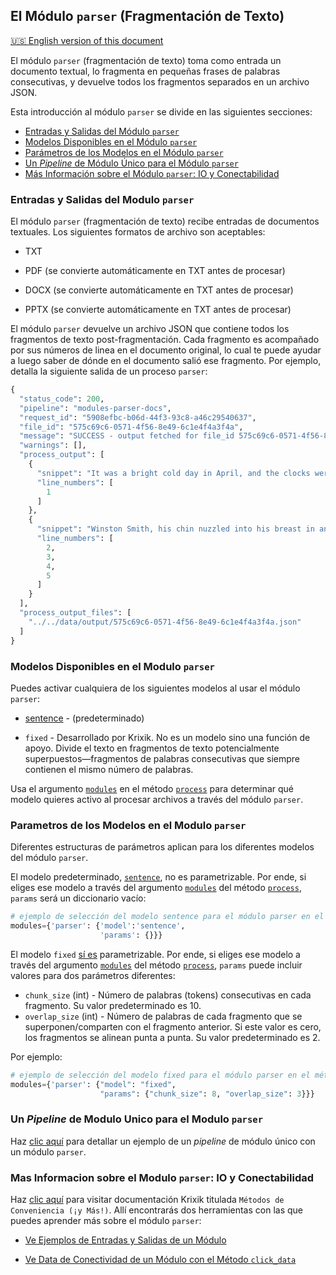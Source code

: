## El Módulo `parser` (Fragmentación de Texto)
[🇺🇸 English version of this document](https://krixik-docs.readthedocs.io/latest/modules/support_function_modules/parser_module/)

El módulo `parser` (fragmentación de texto) toma como entrada un documento textual, lo fragmenta en pequeñas frases de palabras consecutivas, y devuelve todos los fragmentos separados en un archivo JSON.

Esta introducción al módulo `parser` se divide en las siguientes secciones:

- [Entradas y Salidas del Módulo `parser`](#entradas-y-salidas-del-modulo-parser)
- [Modelos Disponibles en el Módulo `parser`](#modelos-disponibles-en-el-modulo-parser)
- [Parámetros de los Modelos en el Módulo `parser`](#parametros-de-los-modelos-en-el-modulo-parser)
- [Un *Pipeline* de Módulo Único para el Módulo `parser`](#un-pipeline-de-modulo-unico-para-el-modulo-parser)
- [Más Información sobre el Módulo `parser`: IO y Conectabilidad](#mas-informacion-sobre-el-modulo-parser-io-y-conectabilidad)

### Entradas y Salidas del Modulo `parser`

El módulo `parser` (fragmentación de texto) recibe entradas de documentos textuales. Los siguientes formatos de archivo son aceptables:

- TXT

- PDF (se convierte automáticamente en TXT antes de procesar)

- DOCX (se convierte automáticamente en TXT antes de procesar)

- PPTX (se convierte automáticamente en TXT antes de procesar)

El módulo `parser` devuelve un archivo JSON que contiene todos los fragmentos de texto post-fragmentación. Cada fragmento es acompañado por sus números de linea en el documento original, lo cual te puede ayudar a luego saber de dónde en el documento salió ese fragmento. Por ejemplo, detalla la siguiente salida de un proceso `parser`:

```python
{
  "status_code": 200,
  "pipeline": "modules-parser-docs",
  "request_id": "5908efbc-b06d-44f3-93c8-a46c29540637",
  "file_id": "575c69c6-0571-4f56-8e49-6c1e4f4a3f4a",
  "message": "SUCCESS - output fetched for file_id 575c69c6-0571-4f56-8e49-6c1e4f4a3f4a.Output saved to location(s) listed in process_output_files.",
  "warnings": [],
  "process_output": [
    {
      "snippet": "It was a bright cold day in April, and the clocks were striking thirteen.",
      "line_numbers": [
        1
      ]
    },
    {
      "snippet": "Winston Smith, his chin nuzzled into his breast in an effort to escape the\nvile wind, slipped quickly through the glass doors of Victory Mansions,\nthough not quickly enough to prevent a swirl of gritty dust from entering\nalong with him.",
      "line_numbers": [
        2,
        3,
        4,
        5
      ]
    }
  ],
  "process_output_files": [
    "../../data/output/575c69c6-0571-4f56-8e49-6c1e4f4a3f4a.json"
  ]
}
```

### Modelos Disponibles en el Modulo `parser`

Puedes activar cualquiera de los siguientes modelos al usar el módulo `parser`:

- [sentence](https://www.nltk.org/api/nltk.tokenize.html) - (predeterminado)

- `fixed` - Desarrollado por Krixik. No es un modelo sino una función de apoyo. Divide el texto en fragmentos de texto potencialmente superpuestos—fragmentos de palabras consecutivas que siempre contienen el mismo número de palabras.

Usa el argumento [`modules`](../../sistema/parametros_y_procesar_archivos_a_traves_de_pipelines/metodo_process_procesar.md#seleccion-de-modelo-por-medio-del-argumento-modules) en el método [`process`](../../sistema/parametros_y_procesar_archivos_a_traves_de_pipelines/metodo_process_procesar.md) para determinar qué modelo quieres activo al procesar archivos a través del módulo `parser`.

### Parametros de los Modelos en el Modulo `parser`

Diferentes estructuras de parámetros aplican para los diferentes modelos del módulo `parser`.

El modelo predeterminado, [`sentence`](https://www.nltk.org/api/nltk.tokenize.html), no es parametrizable. Por ende, si eliges ese modelo a través del argumento [`modules`](../../sistema/parametros_y_procesar_archivos_a_traves_de_pipelines/metodo_process_procesar.md#seleccion-de-modelo-por-medio-del-argumento-modules) del método [`process`](../../sistema/parametros_y_procesar_archivos_a_traves_de_pipelines/metodo_process_procesar.md), `params` será un diccionario vacío:

```python
# ejemplo de selección del modelo sentence para el módulo parser en el método process
modules={'parser': {'model':'sentence',
                    'params': {}}}
```

El modelo `fixed` <u>sí es</u> parametrizable. Por ende, si eliges ese modelo a través del argumento [`modules`](../../sistema/parametros_y_procesar_archivos_a_traves_de_pipelines/metodo_process_procesar.md#seleccion-de-modelo-por-medio-del-argumento-modules) del método [`process`](../../sistema/parametros_y_procesar_archivos_a_traves_de_pipelines/metodo_process_procesar.md), `params` puede incluir valores para dos parámetros diferentes:

- `chunk_size` (int) - Número de palabras (tokens) consecutivas en cada fragmento. Su valor predeterminado es 10.
- `overlap_size` (int) - Número de palabras de cada fragmento que se superponen/comparten con el fragmento anterior. Si este valor es cero, los fragmentos se alinean punta a punta. Su valor predeterminado es 2.

Por ejemplo:

```python
# ejemplo de selección del modelo fixed para el módulo parser en el método process
modules={'parser': {"model": "fixed",
                    "params": {"chunk_size": 8, "overlap_size": 3}}}
```

### Un *Pipeline* de Modulo Unico para el Modulo `parser`

Haz [clic aquí](../../ejemplos/ejemplos_pipelines_modulo_unico/unico_parser_fragmentacion.md) para detallar un ejemplo de un *pipeline* de módulo único con un módulo `parser`.

### Mas Informacion sobre el Modulo `parser`: IO y Conectabilidad

Haz [clic aquí](../../sistema/metodos_de_conveniencia/metodos_de_conveniencia.md) para visitar documentación Krixik titulada `Métodos de Conveniencia (¡y Más!)`. Allí encontrarás dos herramientas con las que puedes aprender más sobre el módulo `parser`: 

- [Ve Ejemplos de Entradas y Salidas de un Módulo](../../sistema/metodos_de_conveniencia/metodos_de_conveniencia.md#ve-ejemplos-de-entradas-y-salidas-de-un-modulo)

- [Ve Data de Conectividad de un Módulo con el Método `click_data`](../../sistema/metodos_de_conveniencia/metodos_de_conveniencia.md#ve-data-de-conectividad-de-un-modulo-con-el-metodo-view_module_click_data)

